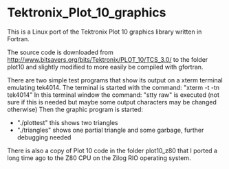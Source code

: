 # Tektronix_Plot_10_graphics
This is a Linux port of the Tektronix Plot 10 graphics library written in Fortran.

The source code is downloaded from http://www.bitsavers.org/bits/Tektronix/PLOT_10/TCS_3.0/
to the folder plot10 and slightly modified to more easily be compiled with gfortran.

There are two simple test programs that show its output on a xterm terminal emulating tek4014.
The terminal is started with the command: "xterm -t -tn tek4014"
In this terminal window the command: "stty raw" is executed (not sure if this is needed but
maybe some output characters may be changed otherwise)
Then the graphic program is started:
- "./plottest" this shows two triangles
- "./triangles" shows one partial triangle and some garbage, further debugging needed

There is also a copy of Plot 10 code in the folder plot10_z80 that I ported a long time ago
to the Z80 CPU on the Zilog RIO operating system.
